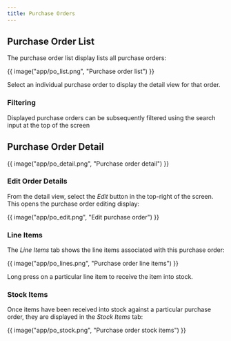 ```yaml
---
title: Purchase Orders
---
```


## Purchase Order List

The purchase order list display lists all purchase orders:

{{ image("app/po_list.png", "Purchase order list") }}

Select an individual purchase order to display the detail view for that order.

### Filtering

Displayed purchase orders can be subsequently filtered using the search input at the top of the screen

## Purchase Order Detail

{{ image("app/po_detail.png", "Purchase order detail") }}

### Edit Order Details

From the detail view, select the *Edit* button in the top-right of the screen. This opens the purchase order editing display:

{{ image("app/po_edit.png", "Edit purchase order") }}

### Line Items

The *Line Items* tab shows the line items associated with this purchase order:

{{ image("app/po_lines.png", "Purchase order line items") }}

Long press on a particular line item to receive the item into stock.

### Stock Items

Once items have been received into stock against a particular purchase order, they are displayed in the *Stock Items* tab:

{{ image("app/po_stock.png", "Purchase order stock items") }}
